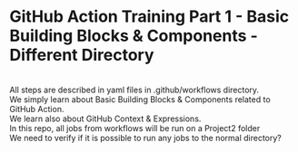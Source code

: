 # GitHub Action Training Part 1 - Basic Building Blocks & Components - Different Directory
<br>All steps are described in yaml files in .github/workflows directory.
<br>We simply learn about Basic Building Blocks & Components related to GitHub Action.
<br>We learn also about GitHub Context & Expressions.
<br> In this repo, all jobs from workflows will be run on a Project2 folder
<br> We need to verify if it is possible to run any jobs to the normal directory?